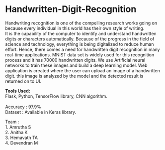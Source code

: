 # Handwritten-Digit-Recognition
<p> Handwriting recognition is one of the compelling research works going on because every individual in this world has their own style of writing. <br> It is the capability of the computer to identify and understand handwritten digits or characters automatically. Because of the progress in the field of science and technology, everything is being digitalized to reduce human effort. Hence, there comes a need for handwritten digit recognition in many real-time applications. MNIST data set is widely used for this recognition process and it has 70000 handwritten digits. We use Artificial neural networks to train these images and build a deep learning model. Web application is created where the user can upload an image of a handwritten digit. this image is analyzed by the model and the detected result is returned on to UI.
  </p>
  
  <strong>Tools Used:</strong> <br>
  Flask, Python, TensorFlow library, CNN algorithm. <br>
  <br>
  Accuracy : 97.9% <br>
  Dataset : Available in Keras library. <br>
  
  Team :<br>
    1. Amrutha S <br>
    2. Anitha K <br>
    3. Hemavath TA <br>
    4. Devendran M <br>
